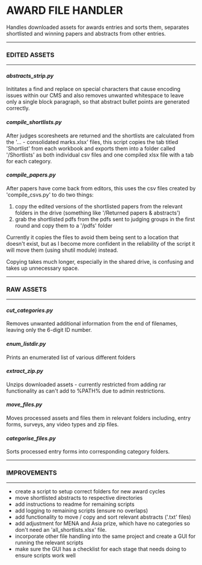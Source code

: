 # AWARD FILE HANDLER

Handles downloaded assets for awards entries and sorts them, separates shortlisted and winning papers and abstracts from other entries.

---
### EDITED ASSETS
---

#### *abstracts_strip.py*
Inititates a find and replace on special characters that cause encoding issues within our CMS and also removes unwanted whitespace to leave only a single block paragraph, so that abstract bullet points are generated correctly.

#### *compile_shortlists.py*
After judges scoresheets are returned and the shortlists are calculated from the '... - consolidated marks.xlsx' files, this script copies the tab titled 'Shortlist' from each workbook and exports them into a folder called '/Shortlists' as both individual csv files and one compiled xlsx file with a tab for each category.

#### *compile_papers.py*
After papers have come back from editors, this uses the csv files created by 'compile_csvs.py' to do two things:

1. copy the edited versions of the shortlisted papers from the relevant folders in the drive (something like '/Returned papers & abstracts')
2. grab the shortlisted pdfs from the pdfs sent to judging groups in the first round and copy them to a '/pdfs' folder

Currently it copies the files to avoid them being sent to a location that doesn't exist, but as I become more confident in the reliability of the script it will move them (using shutil module) instead.

Copying takes much longer, especially in the shared drive, is confusing and takes up unnecessary space.

---
### RAW ASSETS
---

#### *cut_categories.py*
Removes unwanted additional information from the end of filenames, leaving only the 6-digit ID number.

#### *enum_listdir.py*
Prints an enumerated list of various different folders

#### *extract_zip.py*
Unzips downloaded assets - currently restricted from adding rar functionality as can't add to %PATH% due to admin restrictions.

#### *move_files.py*
Moves processed assets and files them in relevant folders including, entry forms, surveys, any video types and zip files.

#### *categorise_files.py*
Sorts processed entry forms into corresponding category folders.

---
### IMPROVEMENTS
---

- create a script to setup correct folders for new award cycles
- move shortlisted abstracts to respective directories
- add instructions to readme for remaining scripts
- add logging to remaining scripts (ensure no overlaps)
- add functionality to move / copy and sort relevant abstracts ('.txt' files)
- add adjustment for MENA and Asia prize, which have no categories so don't need an 'all_shortlists.xlsx' file.
- incorporate other file handling into the same project and create a GUI for running the relevant scripts
- make sure the GUI has a checklist for each stage that needs doing to ensure scripts work well
